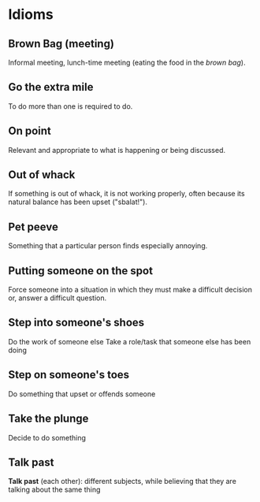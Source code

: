 # Idioms

## Brown Bag (meeting)
Informal meeting, lunch-time meeting (eating the food in the *brown bag*).

## Go the extra mile
To do more than one is required to do.

## On point
Relevant and appropriate to what is happening or being discussed.

## Out of whack
If something is out of whack, it is not working properly, often because its
natural balance has been upset ("sbalat!").

## Pet peeve
Something that a particular person finds especially annoying.

## Putting someone on the spot
Force someone into a situation in which they must make a difficult decision or,
answer a difficult question.

## Step into someone's shoes
Do the work of someone else
Take a role/task that someone else has been doing

## Step on someone's toes
Do something that upset or offends someone

## Take the plunge
Decide to do something

## Talk past
**Talk past** (each other): different subjects, while believing that they are
talking about the same thing

